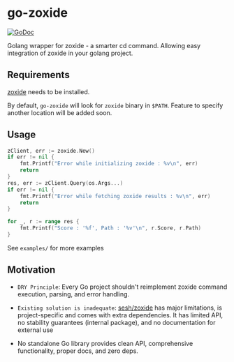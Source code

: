 # go-zoxide

[![GoDoc](https://godoc.org/github.com/lazysegtree/go-zoxide?status.svg)](https://godoc.org/github.com/lazysegtree/go-zoxide)

Golang wrapper for zoxide - a smarter cd command. Allowing easy integration of zoxide in your golang project.

## Requirements

[zoxide](https://github.com/ajeetdsouza/zoxide) needs to be installed.

By default, `go-zoxide` will look for `zoxide` binary in `$PATH`. 
Feature to specify another location will be added soon.

## Usage

```go
zClient, err := zoxide.New()
if err != nil {
    fmt.Printf("Error while initializing zoxide : %v\n", err)
    return
}
res, err := zClient.Query(os.Args...)
if err != nil {
    fmt.Printf("Error while fetching zoxide results : %v\n", err)
    return
}

for _, r := range res {
    fmt.Printf("Score : '%f', Path : '%v'\n", r.Score, r.Path)
}
```
See `examples/` for more examples

## Motivation

- `DRY Principle`: Every Go project shouldn't reimplement zoxide command execution, parsing, and error handling.
- `Existing solution is inadequate`: [sesh/zoxide](https://pkg.go.dev/github.com/joshmedeski/sesh/zoxide) has major limitations, is project-specific and comes with extra dependencies. It has limited API, no stability guarantees (internal package), and no documentation for external use

- No standalone Go library provides clean API, comprehensive functionality, proper docs, and zero deps.
